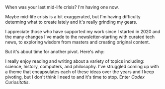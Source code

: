 When was your last mid-life crisis? I'm having one now.

Maybe mid-life crisis is a bit exaggerated, but I'm having difficulty determing what to create lately and it's really grinding my gears.

I appreciate those who have supported my work since I started in 2020 and the many changes I've made to the newsletter–starting with curated tech news, to exploring wisdom from masters and creating original content.

But it's about time for another pivot. Here's why:

I really enjoy reading and writing about a variety of topics including: science, history, computers, and philosophy. I've struggled coming up with a theme that encapsulates each of these ideas over the years and I keep pivoting, but I don't think I need to and it's time to stop. Enter *Codex Curiositatis*.

